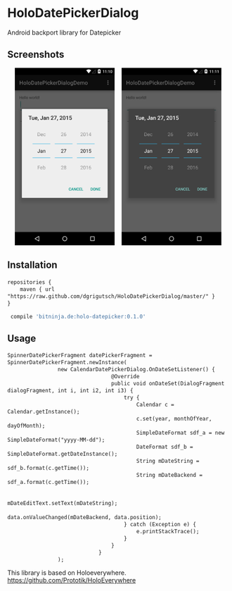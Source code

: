 # HoloDatePickerDialog
Android backport library for Datepicker

## Screenshots
<div align="center">
    <img src="device-2015-01-27-121101.png" alt="Example App" width="45%" />
    <img height="0" width="8px">
    <img src="device-2015-01-27-121130.png" alt="Example App" width="45%" />
</div>

## Installation

```
repositories {
    maven { url "https://raw.github.com/dgrigutsch/HoloDatePickerDialog/master/" }
}
```

```gradle
 compile 'bitninja.de:holo-datepicker:0.1.0'
 ```
 
## Usage

```
SpinnerDatePickerFragment datePickerFragment = SpinnerDatePickerFragment.newInstance(
                new CalendarDatePickerDialog.OnDateSetListener() {
                                 @Override
                                 public void onDateSet(DialogFragment dialogFragment, int i, int i2, int i3) {
                                     try {
                                         Calendar c = Calendar.getInstance();
                                         c.set(year, monthOfYear, dayOfMonth);
                                         SimpleDateFormat sdf_a = new SimpleDateFormat("yyyy-MM-dd");
                                         DateFormat sdf_b = SimpleDateFormat.getDateInstance();
                                         String mDateString = sdf_b.format(c.getTime());
                                         String mDateBackend = sdf_a.format(c.getTime());

                                         mDateEditText.setText(mDateString);
                                         data.onValueChanged(mDateBackend, data.position);
                                     } catch (Exception e) {
                                         e.printStackTrace();
                                     }
                                 }
                             }
                );
```

This library is based on Holoeverywhere.
https://github.com/Prototik/HoloEverywhere



